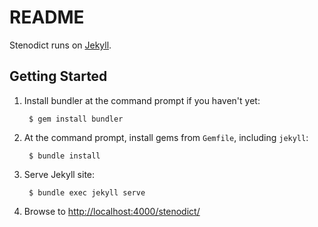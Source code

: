# README

Stenodict runs on [Jekyll](https://jekyllrb.com/).

## Getting Started

1. Install bundler at the command prompt if you haven't yet:

        $ gem install bundler

2. At the command prompt, install gems from `Gemfile`, including `jekyll`:

        $ bundle install

3. Serve Jekyll site:

        $ bundle exec jekyll serve

4. Browse to <http://localhost:4000/stenodict/>

